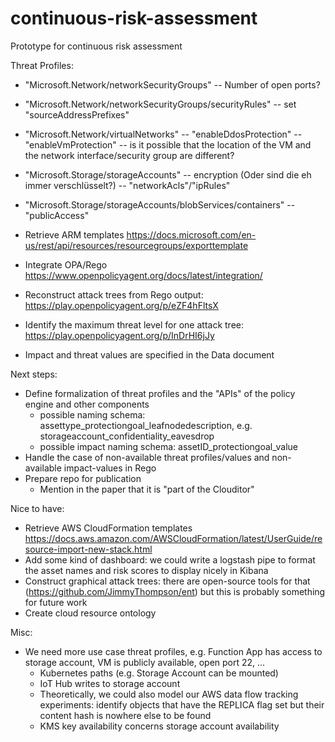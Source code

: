 # continuous-risk-assessment
Prototype for continuous risk assessment

Threat Profiles:
- "Microsoft.Network/networkSecurityGroups"
-- Number of open ports? 

- "Microsoft.Network/networkSecurityGroups/securityRules"
-- set "sourceAddressPrefixes" 

- "Microsoft.Network/virtualNetworks"
-- "enableDdosProtection"
-- "enableVmProtection"
-- is it possible that the location of the VM and the network interface/security group are different?

- "Microsoft.Storage/storageAccounts"
-- encryption (Oder sind die eh immer verschlüsselt?)
-- "networkAcls"/"ipRules" 

- "Microsoft.Storage/storageAccounts/blobServices/containers"
-- "publicAccess"

- Retrieve ARM templates https://docs.microsoft.com/en-us/rest/api/resources/resourcegroups/exporttemplate
- Integrate OPA/Rego https://www.openpolicyagent.org/docs/latest/integration/
- Reconstruct attack trees from Rego output: https://play.openpolicyagent.org/p/eZF4hFltsX
- Identify the maximum threat level for one attack tree: https://play.openpolicyagent.org/p/InDrHI6jJy
- Impact and threat values are specified in the Data document

Next steps:
- Define formalization of threat profiles and the "APIs" of the policy engine and other components
  - possible naming schema: assettype_protectiongoal_leafnodedescription, e.g. storageaccount_confidentiality_eavesdrop
  - possible impact naming schema: assetID_protectiongoal_value
- Handle the case of non-available threat profiles/values and non-available impact-values in Rego 
- Prepare repo for publication
  - Mention in the paper that it is "part of the Clouditor" 

Nice to have:
- Retrieve AWS CloudFormation templates https://docs.aws.amazon.com/AWSCloudFormation/latest/UserGuide/resource-import-new-stack.html
- Add some kind of dashboard: we could write a logstash pipe to format the asset names and risk scores to display nicely in Kibana
- Construct graphical attack trees: there are open-source tools for that (https://github.com/JimmyThompson/ent) but this is probably something for future work
- Create cloud resource ontology

Misc:
- We need more use case threat profiles, e.g. Function App has access to storage account, VM is publicly available, open port 22, ...
  - Kubernetes paths (e.g. Storage Account can be mounted)
  - IoT Hub writes to storage account
  - Theoretically, we could also model our AWS data flow tracking experiments: identify objects that have the REPLICA flag set but their content hash is nowhere else to be found
  - KMS key availability concerns storage account availability
